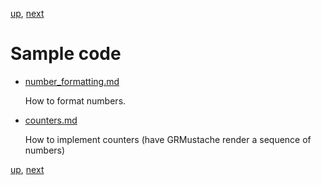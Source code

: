 [up](../../../../../GRMustache), [next](number_formatting.md)

Sample code
===========

- [number_formatting.md](number_formatting.md)

    How to format numbers.

- [counters.md](counters.md)
    
    How to implement counters (have GRMustache render a sequence of numbers)

[up](../../../../../GRMustache), [next](number_formatting.md)
